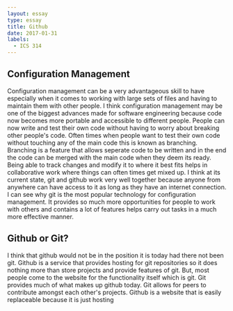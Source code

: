 ```yaml
---
layout: essay
type: essay
title: Github
date: 2017-01-31
labels:
  - ICS 314
---
```


## Configuration Management

Configuration management can be a very advantageous skill to have especially when it comes to working with large sets of files 
and having to maintain them with other people. I think configuration management may be one of the biggest advances made for 
software engineering because code now becomes more portable and accessible to different people. People can now write and test their
own code without having to worry about breaking other people's code. Often times when people want to test their own code without 
touching any of the main code this is known as branching. Branching is a feature that allows seperate code to be written and in the 
end the code can be merged with the main code when they deem its ready. Being able to track changes and modify it to where it best fits
helps in collaborative work where things can often times get mixed up. I think at its current state, git and github work very well together
because anyone from anywhere can have access to it as long as they have an internet connection. I can see why git is the most popular
technology for configuration management. It provides so much more opportunities for people to work with others and contains a lot of 
features helps carry out tasks in a much more effective manner.

## Github or Git?

I think that github would not be in the position it is today had there not been git. Github is a service that provides hosting for
git repositories so it does nothing more than store projects and provide features of git. But, most people come to the website
for the functionality itself which is git. Git provides much of what makes up github today. Git allows for peers to contribute 
amongst each other's projects. Github is a website that is easily replaceable because it is just hosting 

